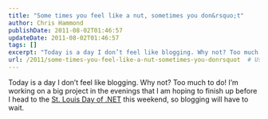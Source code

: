 ```yaml
---
title: "Some times you feel like a nut, sometimes you don&rsquo;t"
author: Chris Hammond
publishDate: 2011-08-02T01:46:57
updateDate: 2011-08-02T01:46:57
tags: []
excerpt: "Today is a day I don’t feel like blogging. Why not? Too much to do! I’m working on a big project in the evenings that I am hoping to finish up before I head to the St. Louis Day of .NET this weekend, so blogging will have to wait."
url: /2011/some-times-you-feel-like-a-nut-sometimes-you-donrsquot  # Use the generated URL with year
---
```

<p>Today is a day I don’t feel like blogging. Why not? Too much to do! I’m working on a big project in the evenings that I am hoping to finish up before I head to the <a href="https://www.stldodn.com">St. Louis Day of .NET</a> this weekend, so blogging will have to wait.</p>

